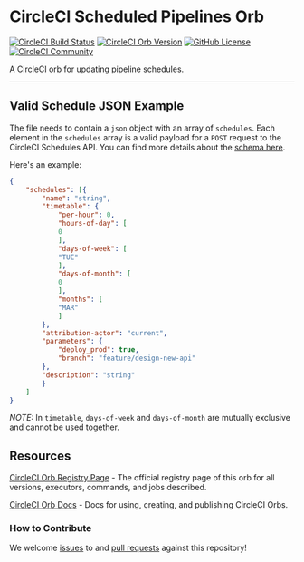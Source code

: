 # CircleCI Scheduled Pipelines Orb

[![CircleCI Build Status](https://circleci.com/gh/CircleCI-Public/scheduled-piplines.svg?style=shield "CircleCI Build Status")](https://circleci.com/gh/CircleCI-Public/scheduled-piplines) [![CircleCI Orb Version](https://badges.circleci.com/orbs/CircleCI-Public/scheduled-piplines.svg)](https://circleci.com/orbs/registry/orb/CircleCI-Public/scheduled-piplines) [![GitHub License](https://img.shields.io/badge/license-MIT-lightgrey.svg)](https://raw.githubusercontent.com/CircleCI-Public/scheduled-piplines/master/LICENSE) [![CircleCI Community](https://img.shields.io/badge/community-CircleCI%20Discuss-343434.svg)](https://discuss.circleci.com/c/ecosystem/orbs)

A CircleCI orb for updating pipeline schedules.

---

## Valid Schedule JSON Example

The file needs to contain a `json` object with an array of `schedules`. Each element in the `schedules` array is a valid payload for a `POST` request to the CircleCI Schedules API. You can find more details about the [schema here](https://circleci.com/docs/api/v2/index.html#operation/createSchedule).

Here's an example:

```json
{
    "schedules": [{
        "name": "string",
        "timetable": {
            "per-hour": 0,
            "hours-of-day": [
            0
            ],
            "days-of-week": [
            "TUE"
            ],
            "days-of-month": [
            0
            ],
            "months": [
            "MAR"
            ]
        },
        "attribution-actor": "current",
        "parameters": {
            "deploy_prod": true,
            "branch": "feature/design-new-api"
        },
        "description": "string"
        }
    ]
}
```

*NOTE:* In `timetable`, `days-of-week` and `days-of-month` are mutually exclusive and cannot be used together.

## Resources

[CircleCI Orb Registry Page](https://circleci.com/orbs/registry/orb/CircleCI-Public/scheduled-piplines) - The official registry page of this orb for all versions, executors, commands, and jobs described.

[CircleCI Orb Docs](https://circleci.com/docs/2.0/orb-intro/#section=configuration) - Docs for using, creating, and publishing CircleCI Orbs.

### How to Contribute

We welcome [issues](https://github.com/CircleCI-Public/scheduled-piplines/issues) to and [pull requests](https://github.com/CircleCI-Public/scheduled-piplines/pulls) against this repository!
